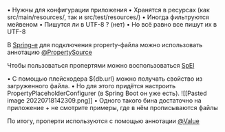 • Нужны для конфигурации приложения 
• Хранятся в ресурсах (как src/main/resources/, так и src/test/resources/) 
• Иногда фильтруются мейвеном 
• Пишутся ли в UTF-8 ? (нет) 
• Но всё равно все пишут их в UTF-8

В [Spring-e](Spring) для подключения property-файла можно использовать аннотацию [@PropertySource](spring_@PropertySource.md)

Чтобы пользоваться пропертями можно воспользоваться [SpEl](Spring%20Expression%20Language.md)


• С помощью плейсходера ${db.url} можно получать свойство из загруженного файла. 
• Но для этого придётся настроить PropertyPlaceholderConfigurer (в Spring Boot он уже есть). 
	![[Pasted image 20220718142309.png]]
• Одного такого бина достаточно на приложение + не смотрите примеры, где в нём прописываются файлы

По итогу, проперти используются с помощью аннотации [@Value](spring_@Value.md)